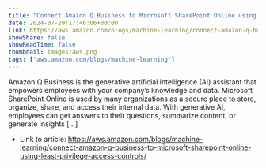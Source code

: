 ```yaml
---
title: "Connect Amazon Q Business to Microsoft SharePoint Online using least privilege access controls"
date: 2024-07-29T17:46:06+00:00
link: https://aws.amazon.com/blogs/machine-learning/connect-amazon-q-business-to-microsoft-sharepoint-online-using-least-privilege-access-controls/
showShare: false
showReadTime: false
thumbnail: images/aws.png
tags: ["aws.amazon.com/blogs/machine-learning"]
---
```

Amazon Q Business is the generative artificial intelligence (AI) assistant that empowers employees with your company’s knowledge and data. Microsoft SharePoint Online is used by many organizations as a secure place to store, organize, share, and access their internal data. With generative AI, employees can get answers to their questions, summarize content, or generate insights […]

- Link to article: https://aws.amazon.com/blogs/machine-learning/connect-amazon-q-business-to-microsoft-sharepoint-online-using-least-privilege-access-controls/